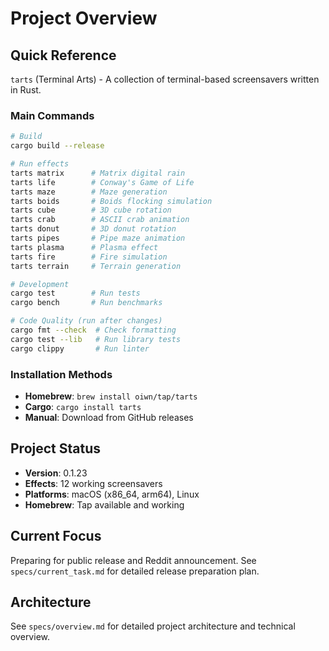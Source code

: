 # Project Overview

## Quick Reference

`tarts` (Terminal Arts) - A collection of terminal-based screensavers written in Rust.

### Main Commands
```bash
# Build
cargo build --release

# Run effects
tarts matrix      # Matrix digital rain
tarts life        # Conway's Game of Life  
tarts maze        # Maze generation
tarts boids       # Boids flocking simulation
tarts cube        # 3D cube rotation
tarts crab        # ASCII crab animation
tarts donut       # 3D donut rotation
tarts pipes       # Pipe maze animation
tarts plasma      # Plasma effect
tarts fire        # Fire simulation
tarts terrain     # Terrain generation

# Development
cargo test        # Run tests
cargo bench       # Run benchmarks

# Code Quality (run after changes)
cargo fmt --check  # Check formatting
cargo test --lib   # Run library tests
cargo clippy       # Run linter
```

### Installation Methods
- **Homebrew**: `brew install oiwn/tap/tarts`
- **Cargo**: `cargo install tarts`
- **Manual**: Download from GitHub releases

## Project Status
- **Version**: 0.1.23
- **Effects**: 12 working screensavers
- **Platforms**: macOS (x86_64, arm64), Linux
- **Homebrew**: Tap available and working

## Current Focus
Preparing for public release and Reddit announcement. See `specs/current_task.md` for detailed release preparation plan.

## Architecture
See `specs/overview.md` for detailed project architecture and technical overview.